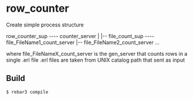 row_counter
=====

Create simple process structure 

row_counter_sup ---- counter_server
                 |
                 |-- file_count_sup ---- file_FileName1_count_server
                                     |-- file_FileName2_count_server
                                     ...

where file_FileNameX_count_server is the gen_server that counts rows in a single .erl file
.erl files are taken from UNIX catalog path that sent as input

Build
-----

    $ rebar3 compile
